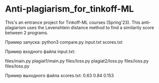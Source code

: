 # Anti-plagiarism_for_tinkoff-ML
This's an entrance project for Tinkoff-ML courses (Spring'23).
This anti-plagiarism uses the Levenshtein distance method to find a similarity score between 2 programs.

Пример запуска:
python3 compare.py input.txt scores.txt

Пример входного файла input.txt:

files/main.py plagiat1/main.py
files/loss.py plagiat2/loss.py
files/loss.py files/loss.py


Пример выходного файла scores.txt:
0.63
0.84
0.153
